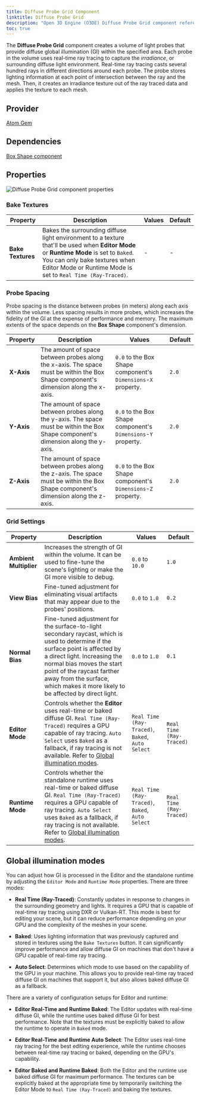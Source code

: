 ```yaml
---
title: Diffuse Probe Grid Component
linktitle: Diffuse Probe Grid
description: "Open 3D Engine (O3DE) Diffuse Probe Grid component reference."
toc: true
---
```


The **Diffuse Probe Grid** component creates a volume of light probes that provide diffuse global illumination (GI) within the specified area. Each probe in the volume uses real-time ray tracing to capture the *irradiance*, or surrounding diffuse light environment. Real-time ray tracing casts several hundred rays in different directions around each probe. The probe stores lighting information at each point of intersection between the ray and the mesh. Then, it creates an irradiance texture out of the ray traced data and applies the texture to each mesh.

## Provider

[Atom Gem](/docs/user-guide/gems/reference/rendering/atom/atom/)

## Dependencies

[Box Shape component](/docs/user-guide/components/reference/shape/box-shape/)

## Properties

![Diffuse Probe Grid component properties](/images/user-guide/components/reference/atom/diffuse-probe-grid-component-ui.png)


### Bake Textures

| Property | Description | Values | Default |
|-|-|-|-|
| **Bake Textures** | Bakes the surrounding diffuse light environment to a texture that'll be used when **Editor Mode** or **Runtime Mode** is set to `Baked`. You can only bake textures when Editor Mode or Runtime Mode is set to `Real Time (Ray-Traced)`. | - | - |

### Probe Spacing

Probe spacing is the distance between probes (in meters) along each axis within the volume. Less spacing results in more probes, which increases the fidelity of the GI at the expense of performance and memory. The maximum extents of the space depends on the **Box Shape** component's dimension.

| Property | Description | Values | Default |
|-|-|-|-|
| **X-Axis** | The amount of space between probes along the x-axis. The space must be within the Box Shape component's dimension along the x-axis. | `0.0` to the Box Shape component's `Dimensions`-`X` property. | `2.0` |
| **Y-Axis** | The amount of space between probes along the y-axis. The space must be within the Box Shape component's dimension along the y-axis. | `0.0` to the Box Shape component's `Dimensions`-`Y` property. | `2.0` |
| **Z-Axis** | The amount of space between probes along the z-axis. The space must be within the Box Shape component's dimension along the z-axis. | `0.0` to the Box Shape component's `Dimensions`-`Z` property. | `2.0` |

### Grid Settings

| Property | Description | Values | Default |
|-|-|-|-|
| **Ambient Multiplier** | Increases the strength of GI within the volume. It can be used to fine-tune the scene's lighting or make the GI more visible to debug. | `0.0` to `10.0` | `1.0` |
| **View Bias** | Fine-tuned adjustment for eliminating visual artifacts that may appear due to the probes' positions. | `0.0` to `1.0` | `0.2` |
| **Normal Bias** | Fine-tuned adjustment for the surface-to-light secondary raycast, which is used to determine if the surface point is affected by a direct light. Increasing the normal bias moves the start point of the raycast farther away from the surface, which makes it more likely to be affected by direct light. | `0.0` to `1.0` | `0.1` |
| **Editor Mode** | Controls whether the **Editor** uses real-time or baked diffuse GI. `Real Time (Ray-Traced)` requires a GPU capable of ray tracing. `Auto Select` uses `Baked` as a fallback, if ray tracing is not available. Refer to [Global illumination modes](#global-illumination-modes). | `Real Time (Ray-Traced)`, `Baked`, `Auto Select` |`Real Time (Ray-Traced)` |
| **Runtime Mode** | Controls whether the standalone runtime uses real-time or baked diffuse GI. `Real Time (Ray-Traced)` requires a GPU capable of ray tracing. `Auto Select` uses `Baked` as a fallback, if ray tracing is not available. Refer to [Global illumination modes](#global-illumination-modes). | `Real Time (Ray-Traced)`, `Baked`, `Auto Select` |`Real Time (Ray-Traced)` |

## Global illumination modes

You can adjust how GI is processed in the Editor and the standalone runtime by adjusting the `Editor Mode` and `Runtime Mode` properties. There are three modes:

- **Real Time (Ray-Traced)**: Constantly updates in response to changes in the surrounding geometry and lights. It requires a GPU that is capable of real-time ray tracing using DXR or Vulkan-RT. This mode is best for editing your scene, but it can reduce performance depending on your GPU and the complexity of the meshes in your scene. 

- **Baked**: Uses lighting information that was previously captured and stored in textures using the `Bake Textures` button. It can significantly improve performance and allow diffuse GI on machines that don't have a GPU capable of real-time ray tracing. 

- **Auto Select**: Determines which mode to use based on the capability of the GPU in your machine. This allows you to provide real-time ray traced diffuse GI on machines that support it, but also allows baked diffuse GI as a fallback.

There are a variety of configuration setups for Editor and runtime:

- **Editor Real-Time and Runtime Baked**: The Editor updates with real-time diffuse GI, while the runtime uses baked diffuse GI for best performance. Note that the textures must be explicitly baked to allow the runtime to operate in `Baked` mode.
  
- **Editor Real-Time and Runtime Auto Select**: The Editor uses real-time ray tracing for the best editing experience, while the runtime chooses between real-time ray tracing or baked, depending on the GPU's capability.

- **Editor Baked and Runtime Baked**: Both the Editor and the runtime use baked diffuse GI for maximum performance. The textures can be explicitly baked at the appropriate time by temporarily switching the Editor Mode to `Real Time (Ray-Traced)` and baking the textures. 
